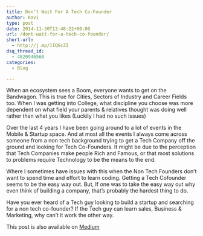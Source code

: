 ```yaml
---
title: Don’t Wait For A Tech Co-Founder
author: Ravi
type: post
date: 2014-11-30T13:48:22+00:00
url: /dont-wait-for-a-tech-co-founder/
short-url:
  - http://j.mp/1IQGcZI
dsq_thread_id:
  - 4820946560
categories:
  - Blog

---
```

When an ecosystem sees a Boom, everyone wants to get on the Bandwagon. This is true for Cities, Sectors of Industry and Career Fields too. When I was getting into College, what discipline you choose was more dependent on what field your parents & relatives thought was doing well rather than what you likes (Luckily I had no such issues)

Over the last 4 years I have been going around to a lot of events in the Mobile & Startup space. And at most all the events I always come across someone from a non tech background trying to get a Tech Company off the ground and looking for Tech Co-Founders. It might be due to the perception that Tech Companies make people Rich and Famous, or that most solutions to problems require Technology to be the means to the end.

Where I sometimes have issues with this when the Non Tech Founders don’t want to spend time and effort to learn coding. Getting a Tech Cofounder seems to be the easy way out. But, If one was to take the easy way out why even think of building a company, that’s probably the hardest thing to do.

Have you ever heard of a Tech guy looking to build a startup and searching for a non tech co-founder? If the Tech guy can learn sales, Business & Marketing, why can’t it work the other way.

This post is also available on <a href="https://medium.com/@Ravivyas/dont-wait-for-a-tech-co-founder-5e097a250c73#.wr8ig1aow">Medium</a>
